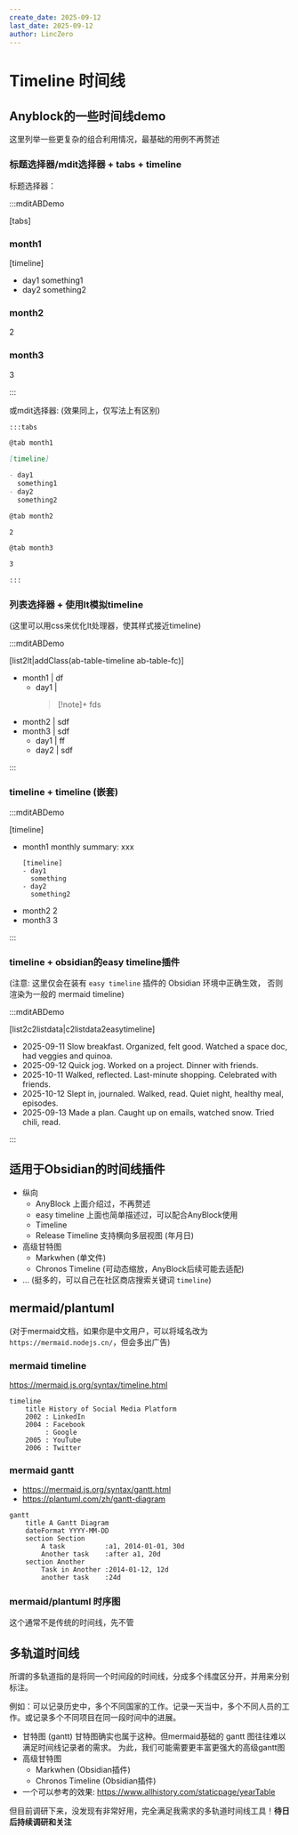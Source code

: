 ```yaml
---
create_date: 2025-09-12
last_date: 2025-09-12
author: LincZero
---
```


# Timeline 时间线

## Anyblock的一些时间线demo

这里列举一些更复杂的组合利用情况，最基础的用例不再赘述

### 标题选择器/mdit选择器 + tabs + timeline

标题选择器：

:::mditABDemo

[tabs]

### month1

[timeline]

- day1
  something1
- day2
  something2

### month2

2

### month3

3

:::

或mdit选择器: (效果同上，仅写法上有区别)

```md
:::tabs

@tab month1

[timeline]

- day1
  something1
- day2
  something2

@tab month2

2

@tab month3

3

:::
```

### 列表选择器 + 使用lt模拟timeline 

(这里可以用css来优化lt处理器，使其样式接近timeline)

:::mditABDemo

[list2lt|addClass(ab-table-timeline ab-table-fc)]

- month1 | df
  - day1 | 
    > [!note]+
    > fds
- month2 | sdf
- month3 | sdf
  - day1 | ff
  - day2 | sdf

:::

### timeline + timeline (嵌套)

:::mditABDemo

[timeline]

- month1
  monthly summary: xxx
  ```anyblock
  [timeline]
  - day1
    something
  - day2
    something2
  ```
- month2
  2
- month3
  3

:::

### timeline + obsidian的easy timeline插件

(注意: 这里仅会在装有 `easy timeline` 插件的 Obsidian 环境中正确生效，
否则渲染为一般的 mermaid timeline)

:::mditABDemo

[list2c2listdata|c2listdata2easytimeline]

- 2025-09-11
  Slow breakfast. Organized, felt good. Watched a space doc, had veggies and quinoa.
- 2025-09-12
  Quick jog. Worked on a project. Dinner with friends.
- 2025-10-11
  Walked, reflected. Last-minute shopping. Celebrated with friends.
- 2025-10-12
  Slept in, journaled. Walked, read. Quiet night, healthy meal, episodes.
- 2025-09-13
  Made a plan. Caught up on emails, watched snow. Tried chili, read.

:::

## 适用于Obsidian的时间线插件

- 纵向
  - AnyBlock
    上面介绍过，不再赘述
  - easy timeline
    上面也简单描述过，可以配合AnyBlock使用
  - Timeline
  - Release Timeline
    支持横向多层视图 (年月日)
- 高级甘特图
  - Markwhen (单文件)
  - Chronos Timeline (可动态缩放，AnyBlock后续可能去适配)
- ... (挺多的，可以自己在社区商店搜索关键词 `timeline`)

## mermaid/plantuml

(对于mermaid文档，如果你是中文用户，可以将域名改为 `https://mermaid.nodejs.cn/`，但会多出广告)

### mermaid timeline

https://mermaid.js.org/syntax/timeline.html

```mermaid
timeline
    title History of Social Media Platform
    2002 : LinkedIn
    2004 : Facebook
         : Google
    2005 : YouTube
    2006 : Twitter
```

### mermaid gantt

- https://mermaid.js.org/syntax/gantt.html
- https://plantuml.com/zh/gantt-diagram

```mermaid
gantt
    title A Gantt Diagram
    dateFormat YYYY-MM-DD
    section Section
        A task          :a1, 2014-01-01, 30d
        Another task    :after a1, 20d
    section Another
        Task in Another :2014-01-12, 12d
        another task    :24d
```

### mermaid/plantuml 时序图

这个通常不是传统的时间线，先不管

## 多轨道时间线

所谓的多轨道指的是将同一个时间段的时间线，分成多个纬度区分开，并用来分别标注。

例如：可以记录历史中，多个不同国家的工作。记录一天当中，多个不同人员的工作。或记录多个不同项目在同一段时间中的进展。

- 甘特图 (gantt)
  甘特图确实也属于这种。但mermaid基础的 gantt 图往往难以满足时间线记录者的需求。
  为此，我们可能需要更丰富更强大的高级gantt图
- 高级甘特图
  - Markwhen (Obsidian插件)
  - Chronos Timeline (Obsidian插件)
- 一个可以参考的效果: https://www.allhistory.com/staticpage/yearTable

但目前调研下来，没发现有非常好用，完全满足我需求的多轨道时间线工具！**待日后持续调研和关注**
